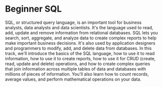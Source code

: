 # Beginner SQL

SQL, or structured query language, is an important tool for business analysts, data analysts and data scientists. It's the language used to read, add, update and remove information from relational databases. SQL lets you search, sort, aggregate, and analyze data to create complex reports to help make important business decisions. It's also used by application designers and programmers to modify, add, and delete data from databases. In this track, we'll introduce the basics of the SQL language, how to use it to read information, how to use it to create reports, how to use it for CRUD (create, read, update and delete) operations, and how to create complex queries that join information across multiple tables of data and databases with millions of pieces of information. You'll also learn how to count records, average values, and perform mathematical operations on your data.
